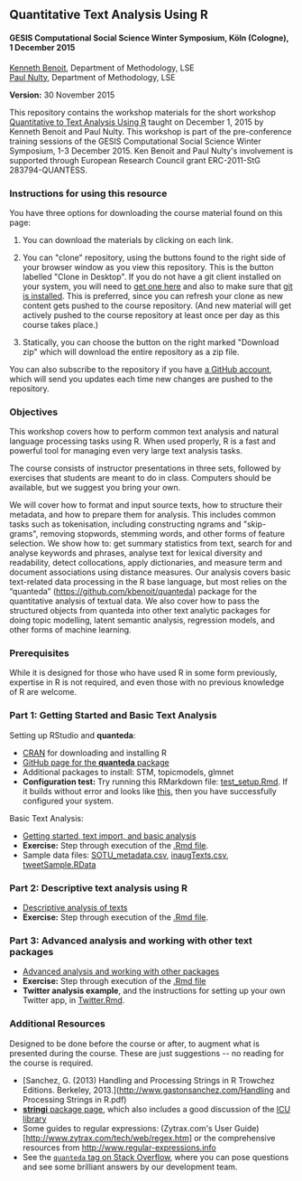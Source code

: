 ## Quantitative Text Analysis Using R


#### GESIS Computational Social Science Winter Symposium, Köln (Cologne), 1 December 2015

[Kenneth Benoit](kbenoit@lse.ac.uk), Department of Methodology, LSE  
[Paul Nulty](p.nulty@lse.ac.uk), Department of Methodology, LSE  

**Version:** 30 November 2015

This repository contains the workshop materials for the short workshop [Quantitative to Text Analysis Using R](http://www.gesis.org/css-wintersymposium/program/workshops-tutorials/quantitative-text-analysis-using-r/) taught on December 1, 2015 by Kenneth Benoit and Paul Nulty.  This workshop is part of the pre-conference training sessions of the GESIS Computational Social Science Winter Symposium, 1-3 December 2015.  Ken Benoit and Paul Nulty's involvement is supported through European Research Council grant ERC-2011-StG 283794-QUANTESS.

### Instructions for using this resource ###

You have three options for downloading the course material found on this page:  

1.  You can download the materials by clicking on each link.  

2.  You can "clone" repository, using the buttons found to the right side of your browser window as you view this repository.  This is the button labelled "Clone in Desktop".  If you do not have a git client installed on your system, you will need to [get one here](https://git-scm.com/download/gui) and also to make sure that [git is installed](https://git-scm.com/downloads).  This is preferred, since you can refresh your clone as new content gets pushed to the course repository.  (And new material will get actively pushed to the course repository at least once per day as this course takes place.)

3.  Statically, you can choose the button on the right marked "Download zip" which will download the entire repository as a zip file.

You can also subscribe to the repository if you have [a GitHub account](https://github.com), which will send you updates each time new changes are pushed to the repository.

### Objectives

This workshop covers how to perform common text analysis and natural language processing tasks using R.  When used properly, R is a fast and powerful tool for managing even very large text analysis tasks.  

The course consists of instructor presentations in three sets, followed by exercises that students are meant to do in class.  Computers should be available, but we suggest you bring your own.

We will cover how to format and input source texts, how to structure their metadata, and how to prepare them for analysis.  This includes common tasks such as tokenisation, including constructing ngrams and "skip-grams", removing stopwords, stemming words, and other forms of feature selection.  We show how to: get summary statistics from text, search for and analyse keywords and phrases, analyse text for lexical diversity and readability,  detect collocations, apply dictionaries, and measure term and document associations using distance measures.  Our analysis covers basic text-related data processing in the R base language, but most relies on the “quanteda” (https://github.com/kbenoit/quanteda) package for the quantitative analysis of textual data.  We also cover how to pass the structured objects from quanteda into other text analytic packages for doing topic modelling, latent semantic analysis, regression models, and other forms of machine learning.


### Prerequisites

While it is designed for those who have used R in some form previously, expertise in R is not required, and even those with no previous knowledge of R are welcome.


### Part 1: Getting Started and Basic Text Analysis

Setting up RStudio and **quanteda**:  

*  [CRAN](https://cran.r-project.org) for downloading and installing R
*  [GitHub page for the **quanteda** package](https://github.com/kbenoit/quanteda)
*  Additional packages to install:  STM, topicmodels, glmnet
*  **Configuration test:**  Try running this RMarkdown file: [test_setup.Rmd](1_getting_started/test_setup.Rmd).  If it builds without error and looks like [this](http://htmlpreview.github.io/?https://github.com/kbenoit/ITAUR-Short/blob/master/1_getting_started/test_setup.html), then you have successfully configured your system.  

Basic Text Analysis:  

*  [Getting started, text import, and basic analysis](https://github.com/kbenoit/ITAUR-Short/blob/master/1_getting_started/1_getting_started.Rmd)
*  **Exercise:** Step through execution of the [.Rmd file](1_getting_started/1_getting_started.Rmd).
*  Sample data files: [SOTU_metadata.csv](https://github.com/kbenoit/ITAUR/blob/master/data/SOTU_metadata.csv), [inaugTexts.csv](https://github.com/kbenoit/ITAUR/blob/master/data/inaugTexts.csv), [tweetSample.RData](https://github.com/kbenoit/ITAUR/blob/master/data/tweetSample.RData)


### Part 2: Descriptive text analysis using R

*  [Descriptive analysis of texts](http://htmlpreview.github.io/?https://github.com/kbenoit/ITAUR-Short/blob/master/2_descriptive/2_descriptive.html)
*  **Exercise:** Step through execution of the [.Rmd file](2_descriptive/2_descriptive.Rmd).

### Part 3: Advanced analysis and working with other text packages

*  [Advanced analysis and working with other packages](http://htmlpreview.github.io/?https://github.com/kbenoit/ITAUR-Short/blob/master/3_advanced/advanced.html)
*  **Exercise:** Step through execution of the [.Rmd file](3_advanced/advanced.Rmd)
*  **Twitter analysis example**, and the instructions for setting up your own Twitter app, in [Twitter.Rmd](3_advanced/Twitter.Rmd). 

### Additional Resources

Designed to be done before the course or after, to augment what is presented during the course.  These are just suggestions -- no reading for the course is required.

*  [Sanchez, G. (2013) Handling and Processing Strings in R Trowchez Editions. Berkeley, 2013.](http://www.gastonsanchez.com/Handling and Processing Strings in R.pdf)  
*  [**stringi** package page](http://www.rexamine.com/resources/stringi/), which also includes a good discussion of the [ICU library](http://site.icu-project.org)  
*  Some guides to regular expressions: (Zytrax.com's User Guide)[http://www.zytrax.com/tech/web/regex.htm]
 or the comprehensive resources from http://www.regular-expressions.info  
*  See the [`quanteda` tag on Stack Overflow](http://stackoverflow.com/questions/tagged/quanteda), where you can pose questions and see some brilliant answers by our development team.
